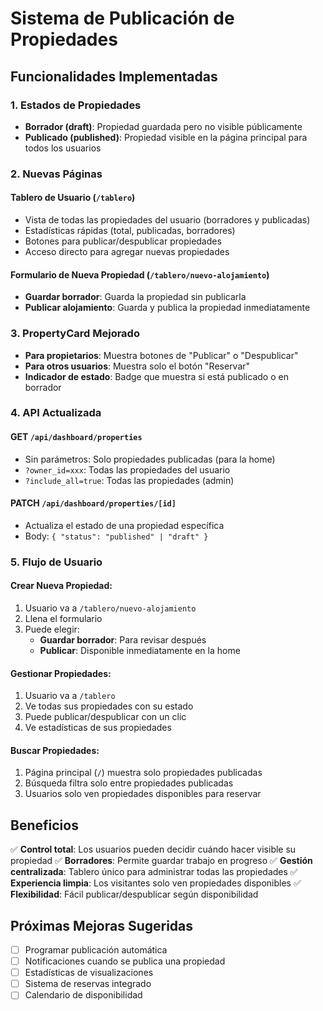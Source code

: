 # Sistema de Publicación de Propiedades

## Funcionalidades Implementadas

### 1. Estados de Propiedades
- **Borrador (draft)**: Propiedad guardada pero no visible públicamente
- **Publicado (published)**: Propiedad visible en la página principal para todos los usuarios

### 2. Nuevas Páginas

#### Tablero de Usuario (`/tablero`)
- Vista de todas las propiedades del usuario (borradores y publicadas)
- Estadísticas rápidas (total, publicadas, borradores)
- Botones para publicar/despublicar propiedades
- Acceso directo para agregar nuevas propiedades

#### Formulario de Nueva Propiedad (`/tablero/nuevo-alojamiento`)
- **Guardar borrador**: Guarda la propiedad sin publicarla
- **Publicar alojamiento**: Guarda y publica la propiedad inmediatamente

### 3. PropertyCard Mejorado
- **Para propietarios**: Muestra botones de "Publicar" o "Despublicar"
- **Para otros usuarios**: Muestra solo el botón "Reservar"
- **Indicador de estado**: Badge que muestra si está publicado o en borrador

### 4. API Actualizada

#### GET `/api/dashboard/properties`
- Sin parámetros: Solo propiedades publicadas (para la home)
- `?owner_id=xxx`: Todas las propiedades del usuario
- `?include_all=true`: Todas las propiedades (admin)

#### PATCH `/api/dashboard/properties/[id]`
- Actualiza el estado de una propiedad específica
- Body: `{ "status": "published" | "draft" }`

### 5. Flujo de Usuario

#### Crear Nueva Propiedad:
1. Usuario va a `/tablero/nuevo-alojamiento`
2. Llena el formulario
3. Puede elegir:
   - **Guardar borrador**: Para revisar después
   - **Publicar**: Disponible inmediatamente en la home

#### Gestionar Propiedades:
1. Usuario va a `/tablero`
2. Ve todas sus propiedades con su estado
3. Puede publicar/despublicar con un clic
4. Ve estadísticas de sus propiedades

#### Buscar Propiedades:
1. Página principal (`/`) muestra solo propiedades publicadas
2. Búsqueda filtra solo entre propiedades publicadas
3. Usuarios solo ven propiedades disponibles para reservar

## Beneficios

✅ **Control total**: Los usuarios pueden decidir cuándo hacer visible su propiedad
✅ **Borradores**: Permite guardar trabajo en progreso
✅ **Gestión centralizada**: Tablero único para administrar todas las propiedades
✅ **Experiencia limpia**: Los visitantes solo ven propiedades disponibles
✅ **Flexibilidad**: Fácil publicar/despublicar según disponibilidad

## Próximas Mejoras Sugeridas

- [ ] Programar publicación automática
- [ ] Notificaciones cuando se publica una propiedad
- [ ] Estadísticas de visualizaciones
- [ ] Sistema de reservas integrado
- [ ] Calendario de disponibilidad